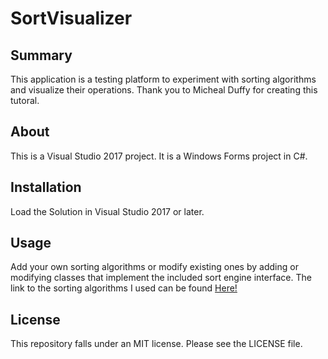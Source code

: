 # SortVisualizer

## Summary

This application is a testing platform to experiment with sorting algorithms and visualize their operations. Thank you to Micheal Duffy for creating this tutoral.

## About

This is a Visual Studio 2017 project. It is a Windows Forms project in C#.

## Installation

Load the Solution in Visual Studio 2017 or later.  

## Usage
Add your own sorting algorithms or modify existing ones by adding or modifying classes that implement the included sort engine interface. The link to the sorting algorithms I used can be found [Here!](https://github.com/DDixon0/algorithm_time)



## License

This repository falls under an MIT license.  Please see the LICENSE file.
